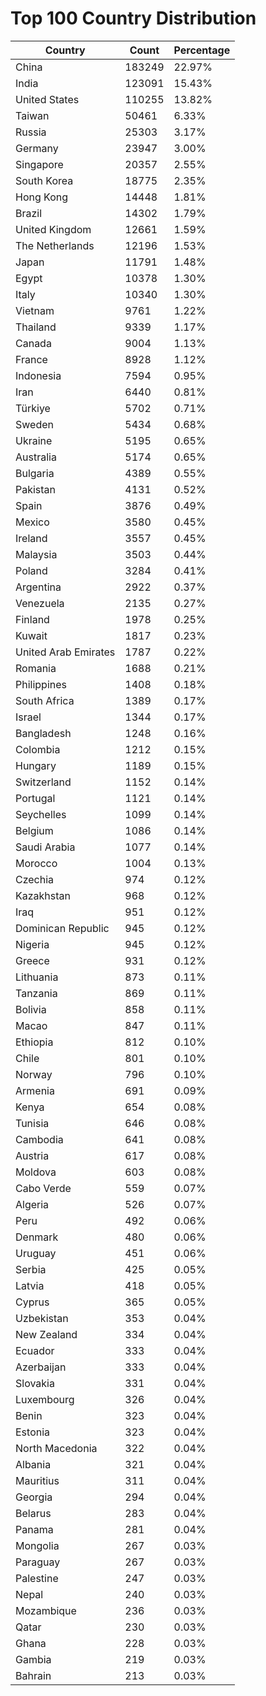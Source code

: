 # Top 100 Country Distribution
| Country | Count | Percentage |
|----|----|----|
| China | 183249 | 22.97% |
| India | 123091 | 15.43% |
| United States | 110255 | 13.82% |
| Taiwan | 50461 | 6.33% |
| Russia | 25303 | 3.17% |
| Germany | 23947 | 3.00% |
| Singapore | 20357 | 2.55% |
| South Korea | 18775 | 2.35% |
| Hong Kong | 14448 | 1.81% |
| Brazil | 14302 | 1.79% |
| United Kingdom | 12661 | 1.59% |
| The Netherlands | 12196 | 1.53% |
| Japan | 11791 | 1.48% |
| Egypt | 10378 | 1.30% |
| Italy | 10340 | 1.30% |
| Vietnam | 9761 | 1.22% |
| Thailand | 9339 | 1.17% |
| Canada | 9004 | 1.13% |
| France | 8928 | 1.12% |
| Indonesia | 7594 | 0.95% |
| Iran | 6440 | 0.81% |
| Türkiye | 5702 | 0.71% |
| Sweden | 5434 | 0.68% |
| Ukraine | 5195 | 0.65% |
| Australia | 5174 | 0.65% |
| Bulgaria | 4389 | 0.55% |
| Pakistan | 4131 | 0.52% |
| Spain | 3876 | 0.49% |
| Mexico | 3580 | 0.45% |
| Ireland | 3557 | 0.45% |
| Malaysia | 3503 | 0.44% |
| Poland | 3284 | 0.41% |
| Argentina | 2922 | 0.37% |
| Venezuela | 2135 | 0.27% |
| Finland | 1978 | 0.25% |
| Kuwait | 1817 | 0.23% |
| United Arab Emirates | 1787 | 0.22% |
| Romania | 1688 | 0.21% |
| Philippines | 1408 | 0.18% |
| South Africa | 1389 | 0.17% |
| Israel | 1344 | 0.17% |
| Bangladesh | 1248 | 0.16% |
| Colombia | 1212 | 0.15% |
| Hungary | 1189 | 0.15% |
| Switzerland | 1152 | 0.14% |
| Portugal | 1121 | 0.14% |
| Seychelles | 1099 | 0.14% |
| Belgium | 1086 | 0.14% |
| Saudi Arabia | 1077 | 0.14% |
| Morocco | 1004 | 0.13% |
| Czechia | 974 | 0.12% |
| Kazakhstan | 968 | 0.12% |
| Iraq | 951 | 0.12% |
| Dominican Republic | 945 | 0.12% |
| Nigeria | 945 | 0.12% |
| Greece | 931 | 0.12% |
| Lithuania | 873 | 0.11% |
| Tanzania | 869 | 0.11% |
| Bolivia | 858 | 0.11% |
| Macao | 847 | 0.11% |
| Ethiopia | 812 | 0.10% |
| Chile | 801 | 0.10% |
| Norway | 796 | 0.10% |
| Armenia | 691 | 0.09% |
| Kenya | 654 | 0.08% |
| Tunisia | 646 | 0.08% |
| Cambodia | 641 | 0.08% |
| Austria | 617 | 0.08% |
| Moldova | 603 | 0.08% |
| Cabo Verde | 559 | 0.07% |
| Algeria | 526 | 0.07% |
| Peru | 492 | 0.06% |
| Denmark | 480 | 0.06% |
| Uruguay | 451 | 0.06% |
| Serbia | 425 | 0.05% |
| Latvia | 418 | 0.05% |
| Cyprus | 365 | 0.05% |
| Uzbekistan | 353 | 0.04% |
| New Zealand | 334 | 0.04% |
| Ecuador | 333 | 0.04% |
| Azerbaijan | 333 | 0.04% |
| Slovakia | 331 | 0.04% |
| Luxembourg | 326 | 0.04% |
| Benin | 323 | 0.04% |
| Estonia | 323 | 0.04% |
| North Macedonia | 322 | 0.04% |
| Albania | 321 | 0.04% |
| Mauritius | 311 | 0.04% |
| Georgia | 294 | 0.04% |
| Belarus | 283 | 0.04% |
| Panama | 281 | 0.04% |
| Mongolia | 267 | 0.03% |
| Paraguay | 267 | 0.03% |
| Palestine | 247 | 0.03% |
| Nepal | 240 | 0.03% |
| Mozambique | 236 | 0.03% |
| Qatar | 230 | 0.03% |
| Ghana | 228 | 0.03% |
| Gambia | 219 | 0.03% |
| Bahrain | 213 | 0.03% |
